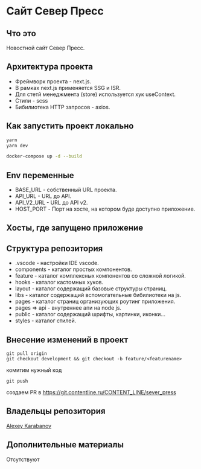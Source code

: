 # Сайт Север Пресс

## Что это

Новостной сайт Север Пресс.

## Архитектура проекта

* Фреймворк проекта - next.js.
* В рамках next.js применяется SSG и ISR.
* Для стетй менеджмента (store) используется хук useContext.
* Стили - scss
* Бибилиотека HTTP запросов - axios.

## Как запустить проект локально

```bash
yarn
yarn dev
```

```bash
docker-compose up -d --build
```

## Env переменные

* BASE_URL - собственный URL проекта.
* API_URL - URL до API.
* API_V2_URL - URL до API v2.
* HOST_PORT - Порт на хосте, на котором буде доступно приложение.

## Хосты, где запущено приложение

## Структура репозитория

* .vscode - настройки IDE vscode.
* components - каталог простых компонентов.
* feature - каталог комплексных компонентов со сложной логикой.
* hooks - каталог кастомных хуков.
* layout - каталог содержащий базовые структуры страниц.
* libs - каталог содержащий вспомогательные бибилиотеки на js.
* pages - каталог страниц организующих роутинг приложения.
* pages => api - внутреннее апи на node js.
* public - каталог содержащий шрифты, картинки, иконки...
* styles - каталог стилей.

## Внесение изменений в проект

```shell
git pull origin  
git checkout development && git checkout -b feature/<featurename>
```  

комитим нужный код

```shell
git push
```

создаем PR в
<https://git.contentline.ru/CONTENT_LINE/sever_press>

## Владельцы репозитория

[Alexey Karabanov](https://git.contentline.ru/akarabanov)

## Дополнительные материалы

Отсутствуют
